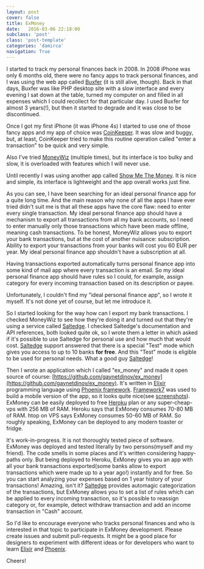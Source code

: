 ```yaml
---
layout: post
cover: false
title: ExMoney
date:   2016-03-06 22:18:00
subclass: 'post'
class: 'post-template'
categories: 'damirca'
navigation: True
---
```


I started to track my personal finances back in 2008. In 2008 iPhone was only 6 months old, there were no fancy apps to track personal finances, and I was using the web app called [Buxfer](https://www.buxfer.com) (it is still alive, though). Back in that days, Buxfer was like PHP desktop site with a slow interface and every evening I sat down at the table, turned my computer on and filled in all expenses which I could recollect for that particular day. I used Buxfer for almost 3 years(!), but then it started to degrade and it was close to be discontinued.

Once I got my first iPhone (it was iPhone 4s) I started to use one of those fancy apps and my app of choice was [CoinKeeper](https://coinkeeper.me). It was slow and buggy, but, at least, CoinKeeper tried to make this routine operation called "enter a transaction" to be quick and very simple.

Also I've tried [MoneyWiz](http://moneywizapp.com) (multiple times), but its interface is too bulky and slow, it is overloaded with features which I will never use.

Until recently I was using another app called [Show Me The Money](https://itunes.apple.com/en/app/gde-den-gi-ucet-rashodov-i/id906363437?mt=8). It is nice and simple, its interface is lightweight and the app overall works just fine.

As you can see, I have been searching for an ideal personal finance app for a quite long time. And the main reason why none of all the apps I have ever tried didn't suit me is that all these apps have the core flaw: need to enter every single transaction. My ideal personal finance app should have a mechanism to export all transactions from all my bank accounts, so I need to enter manually only those transactions which have been made offline, meaning cash transactions. To be honest, MoneyWiz allows you to export your bank transactions, but at the cost of another nuisance: subscription. Ability to export your transactions from your banks will cost you 60 EUR per year. My ideal personal finance app shouldn't have a subscription at all.

Having transactions exported automatically turns personal finance app into some kind of mail app where every transaction is an email. So my ideal personal finance app should have rules so I could, for example, assign category for every incoming transaction based on its description or payee.

Unfortunately, I couldn't find my "ideal personal finance app", so I wrote it myself. It's not done yet of course, but let me introduce it.

So I started looking for the way how can I export my bank transactions. I checked MoneyWiz to see how they're doing it and turned out that they're using a service called [Saltedge](https://www.saltedge.com). I checked Saltedge's documentation and API references, both looked quite ok, so I wrote them a letter in which asked if it's possible to use Saltedge for personal use and how much that would cost. [Saltedge](https://www.saltedge.com) support answered that there is a special "Test" mode which gives you access to up to 10 banks **for free**. And this "Test" mode is eligible to be used for personal needs. What a good guy [Saltedge](https://www.saltedge.com)!

Then I wrote an application which I called "ex_money" and made it open source of course: [https://github.com/gaynetdinov/ex_money](https://github.com/gaynetdinov/ex_money).
It's written in [Elixir](http://elixir-lang.org) programming language using [Phoenix framework](http://www.phoenixframework.org). [Framework7](http://framework7.io) was used to build a mobile version of the app, so it looks quite nice(see [screenshots](https://github.com/gaynetdinov/ex_money/tree/master/screenshots)). ExMoney can be easily deployed to free [Heroku](http://heroku.com) plan or any super-cheap-vps with 256 MB of RAM. Heroku says that ExMoney consumes 70-80 MB of RAM. htop on VPS says ExMoney consumes 50-60 MB of RAM. So roughly speaking, ExMoney can be deployed to any modern toaster or fridge.

It's work-in-progress. It is not thoroughly tested piece of software. ExMoney was deployed and tested literally by two persons(myself and my friend). The code smells in some places and it's written considering happy-paths only. But being deployed to Heroku, ExMoney gives you an app with all your bank transactions exported(some banks allow to export transactions which were made up to a year ago!) instantly and for free. So you can start analyzing your expenses based on 1 year history of your transactions! Amazing, isn't it? [Saltedge](https://www.saltedge.com) provides automagic categorization of the transactions, but ExMoney allows you to set a list of rules which can be applied to every incoming transaction, so it's possible to reassign category or, for example, detect withdraw transaction and add an income transaction in "Cash" account.

So I'd like to encourage everyone who tracks personal finances and who is interested in that topic to participate in ExMoney development. Please create issues and submit pull-requests.
It might be a good place for designers to experiment with different ideas or for developers who want to learn [Elixir](http://elixir-lang.org) and [Phoenix](http://www.phoenixframework.org).

Cheers!
